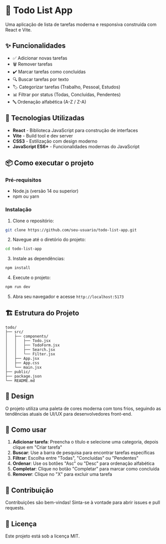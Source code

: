 # 📝 Todo List App

Uma aplicação de lista de tarefas moderna e responsiva construída com React e Vite.

## ✨ Funcionalidades

- ✅ Adicionar novas tarefas
- 🗑️ Remover tarefas
- ✔️ Marcar tarefas como concluídas
- 🔍 Buscar tarefas por texto
- 🏷️ Categorizar tarefas (Trabalho, Pessoal, Estudos)
- 📊 Filtrar por status (Todas, Concluídas, Pendentes)
- 🔤 Ordenação alfabética (A-Z / Z-A)

## 🚀 Tecnologias Utilizadas

- **React** - Biblioteca JavaScript para construção de interfaces
- **Vite** - Build tool e dev server
- **CSS3** - Estilização com design moderno
- **JavaScript ES6+** - Funcionalidades modernas do JavaScript

## 📦 Como executar o projeto

### Pré-requisitos
- Node.js (versão 14 ou superior)
- npm ou yarn

### Instalação

1. Clone o repositório:
```bash
git clone https://github.com/seu-usuario/todo-list-app.git
```

2. Navegue até o diretório do projeto:
```bash
cd todo-list-app
```

3. Instale as dependências:
```bash
npm install
```

4. Execute o projeto:
```bash
npm run dev
```

5. Abra seu navegador e acesse `http://localhost:5173`

## 🏗️ Estrutura do Projeto

```
todo/
├── src/
│   ├── components/
│   │   ├── Todo.jsx
│   │   ├── TodoForm.jsx
│   │   ├── Search.jsx
│   │   └── Filter.jsx
│   ├── App.jsx
│   ├── App.css
│   └── main.jsx
├── public/
├── package.json
└── README.md
```

## 🎨 Design

O projeto utiliza uma paleta de cores moderna com tons frios, seguindo as tendências atuais de UI/UX para desenvolvedores front-end.

## 📝 Como usar

1. **Adicionar tarefa**: Preencha o título e selecione uma categoria, depois clique em "Criar tarefa"
2. **Buscar**: Use a barra de pesquisa para encontrar tarefas específicas
3. **Filtrar**: Escolha entre "Todas", "Concluídas" ou "Pendentes"
4. **Ordenar**: Use os botões "Asc" ou "Desc" para ordenação alfabética
5. **Completar**: Clique no botão "Completar" para marcar como concluída
6. **Remover**: Clique no "X" para excluir uma tarefa

## 🤝 Contribuição

Contribuições são bem-vindas! Sinta-se à vontade para abrir issues e pull requests.

## 📄 Licença

Este projeto está sob a licença MIT.
